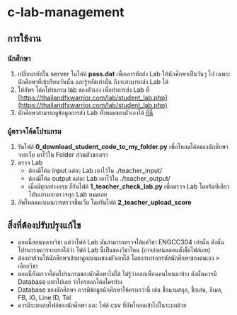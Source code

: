 # c-lab-management

## การใช้งาน

### นักศึกษา
1. เปลี่ยนรหัสใน server ในไฟล์ **pass.dat** เพื่อเอารหัสส่ง Lab ให้นักศึกษาเป็นวันๆ ไป เฉพาะนักศึกษาที่เข้าเรียนวันนั้น และรู้รหัสเท่านั้น ถึงจะสามารถส่ง Lab ได้
2. ให้อัพฯ โค้ดโปรแกรม lab ของตัวเอง เพื่อทำการส่ง Lab ที่ [https://thailandfxwarrior.com/lab/student_lab.php](https://thailandfxwarrior.com/lab/student_lab.php)
3. นักศึกษาสามารถดูข้อมูลการส่ง Lab ทั้งหมดของตัวเองได้ [ที่นี่](#)

### ผู้ตรวจโค้ดโปรแกรม
1. รันไฟล์ **0_download_student_code_to_my_folder.py** เพื่อโหลดโค้ดของนักศึกษาจากเว็บ มาไว้ใน Folder ส่วนตัวของเรา
2. ตรวจ Lab
    - ต้องมีโค้ด input แต่ละ Lab เอาไว้ใน ./teacher_input/
    - ต้องมีโค้ด output แต่ละ Lab เอาไว้ใน ./teacher_output/
    - เมื่อมีทุกอย่างครบ ก็รันไฟล์ **1_teacher_check_lab.py** เพื่อตรวจ Lab โดยรันทีเดียว โปรแกรมจะตรวจทุก Lab หมดเลย
3. อัพโหลดคะแนนการตรวจขึ้นเว็บ โดยรันไฟล์ **2_teacher_upload_score** 

## สิ่งที่ต้องปรับปรุงแก้ไข
- ตอนนี้สอนหลายวิชา แต่ว่าไฟล์ Lab มันสามารถตรวจได้แค่วิชา ENGCC304 เท่านั้น ดังนั้นโปรแกรมควรจะแยกได้ว่า ไฟล์ Lab นี้เป็นของวิชาไหน (อาจกำหนดตอนตั้งชื่อไฟล์เลย)
- ต้องทำส่วนให้นักศึกษาเข้ามาดูคะแนนของตัวเองได้ โดยการกรอกรหัสนักศึกษาของตนเอง > เลือกวิชา
- ตอนนี้ยังตรวจโค้ดโปรแกรมของนักศึกษาไม่ได้ ไม่รู้ว่าลอกเพื่อนคนไหนมาบ้าง ดังนั้นควรมี Database แยกไปเลย ว่าใครลอกโค้ดใครบ้าง
- Database ของนักศึกษา ควรมีข้อมูลนักศึกษาให้ครบกว่านี้ เช่น ชื่อนามสกุล, ชื่อเล่น, อีเมล, FB, IG, Line ID, Tel
- ควรมีระบบลบไฟล์ของนักศึกษา และ ไฟล์ csv ที่อัพโหลดเข้าไปในระบบด้วย